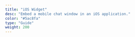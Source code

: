 ```yaml
---
title: "iOS Widget"
desc: "Embed a mobile chat window in an iOS application."
color: "#5ac8fa"
type: "Guide"
weight: 200
---
```


